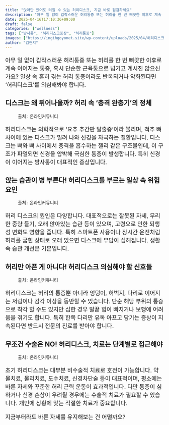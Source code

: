 ```yaml
---
title: "앉아만 있어도 터질 수 있는 허리디스크, 지금 바로 점검하세요"
description: "아무 일 없이 갑작스러운 허리통증 또는 허리를 한 번 삐끗한 이후로 계속 이어지는 통증, 혹시 단순한 근육통으로 넘기고 계시진 않으신가요? 일상 속 흔히 겪는 허리 통증이라도 반복되거나 악화된다면 ‘허리디스크’를 의심해봐야 합니다."
date: 2025-04-16T17:10:36+09:00
draft: false
categories: ["wellness"]
tags: ["방사통", "허리디스크증상", "허리통증"]
images: ["https://ingihgoyonet.site/wp-content/uploads/2025/04/허리디스크-683x1024.png", "https://ingihgoyonet.site/wp-content/uploads/2025/04/구부정한자세.png", "https://ingihgoyonet.site/wp-content/uploads/2025/04/방사통-683x1024.png", "https://ingihgoyonet.site/wp-content/uploads/2025/04/허리통증-1024x577.jpg"]
author: "김현지"
---
```


<p style="font-size:18px">아무 일 없이 갑작스러운 허리통증 또는 허리를 한 번 삐끗한 이후로 계속 이어지는 통증, 혹시 단순한 근육통으로 넘기고 계시진 않으신가요? 일상 속 흔히 겪는 허리 통증이라도 반복되거나 악화된다면 ‘허리디스크’를 의심해봐야 합니다.</p> <h2 >디스크는 왜 튀어나올까? 허리 속 ‘충격 완충기’의 정체</h2> <figure ><img src="https://ingihgoyonet.site/wp-content/uploads/2025/04/허리디스크-683x1024.png" alt="" style="aspect-ratio:16/9;object-fit:cover"/><figcaption >출처 : 온라인커뮤니티</figcaption></figure> <p style="font-size:18px">허리디스크는 의학적으로 ‘요추 추간판 탈출증’이라 불리며, 척추 뼈 사이에 있는 디스크가 밀려 나와 신경을 자극하는 질환입니다. 디스크는 뼈와 뼈 사이에서 충격을 흡수하는 젤리 같은 구조물인데, 이 구조가 파열되면 신경을 압박해 극심한 통증이 발생합니다. 특히 신경이 이어지는 방사통이 대표적인 증상입니다.</p> <h2 >앉는 습관이 병 부른다! 허리디스크를 부르는 일상 속 위험요인</h2> <figure ><img src="https://ingihgoyonet.site/wp-content/uploads/2025/04/구부정한자세.png" alt="" style="aspect-ratio:16/9;object-fit:cover"/><figcaption >출처 : 온라인커뮤니티</figcaption></figure> <p style="font-size:18px">허리 디스크의 원인은 다양합니다. 대표적으로는 잘못된 자세, 무리한 중량 들기, 오래 앉아있는 습관 등이 있으며, 고령으로 인한 퇴행성 변화도 영향을 줍니다. 특히 스마트폰 사용이나 장시간 운전처럼 허리를 굽힌 상태로 오래 있으면 디스크에 부담이 심해집니다. 생활 속 습관 개선은 기본입니다.</p> <h2 >허리만 아픈 게 아니다! 허리디스크 의심해야 할 신호들</h2> <figure ><img src="https://ingihgoyonet.site/wp-content/uploads/2025/04/방사통-683x1024.png" alt="" style="aspect-ratio:16/9;object-fit:cover"/><figcaption >출처 : 온라인커뮤니티</figcaption></figure> <p style="font-size:18px">허리디스크는 허리의 통증뿐 아니라 엉덩이, 허벅지, 다리로 이어지는 저림이나 감각 이상을 동반할 수 있습니다. 단순 해당 부위의 통증으로 착각 할 수도 있지만 심한 경우 발끝 힘이 빠지거나 보행에 어려움을 겪기도 합니다. 특히 한쪽 다리만 유독 아프고 당기는 증상이 지속된다면 반드시 전문의 진료를 받아야 합니다. </p> <h2 >무조건 수술은 NO! 허리디스크, 치료는 단계별로 접근해야</h2> <figure ><img src="https://ingihgoyonet.site/wp-content/uploads/2025/04/허리통증-1024x577.jpg" alt="" style="aspect-ratio:16/9;object-fit:cover"/><figcaption >출처 : 온라인커뮤니티</figcaption></figure> <p style="font-size:18px">초기 허리디스크는 대부분 비수술적 치료로 호전이 가능합니다. 약물치료, 물리치료, 도수치료, 신경차단술 등이 대표적이며, 평소에는 바른 자세와 꾸준한 허리 근력 운동이 효과적입니다. 다만 통증이 심하거나 신경 손상이 우려될 경우에는 수술적 치료가 필요할 수 있습니다. 개인에 상황에 맞는 적절한 치료가 중요합니다.</p> <p style="font-size:18px">지금부터라도 바른 자세를 유지해보는 건 어떨까요?</p>